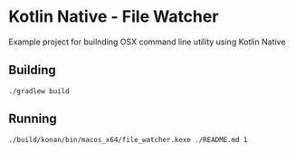 # Kotlin Native - File Watcher

Example project for builnding OSX command line utility using Kotlin Native

## Building
```
./gradlew build
```

## Running
```
./build/konan/bin/macos_x64/file_watcher.kexe ./README.md 1
```
